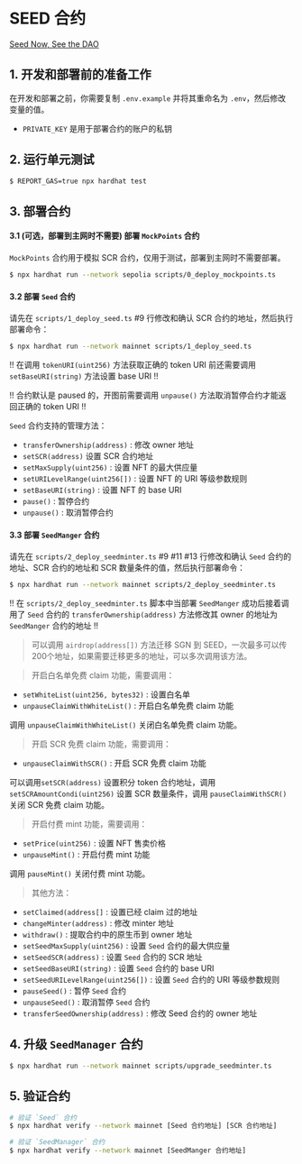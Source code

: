 # SEED 合约

[Seed Now, See the DAO](https://seed.seedao.xyz/)

## 1. 开发和部署前的准备工作

在开发和部署之前，你需要复制 `.env.example` 并将其重命名为 `.env`，然后修改变量的值。

- `PRIVATE_KEY` 是用于部署合约的账户的私钥

## 2. 运行单元测试

```bash
$ REPORT_GAS=true npx hardhat test
```

## 3. 部署合约

#### 3.1 (可选，部署到主网时不需要) 部署 `MockPoints` 合约

`MockPoints` 合约用于模拟 SCR 合约，仅用于测试，部署到主网时不需要部署。

```bash
$ npx hardhat run --network sepolia scripts/0_deploy_mockpoints.ts
```

#### 3.2 部署 `Seed` 合约

请先在 `scripts/1_deploy_seed.ts` #9 行修改和确认 SCR 合约的地址，然后执行部署命令：

```bash
$ npx hardhat run --network mainnet scripts/1_deploy_seed.ts
```

!! 在调用 `tokenURI(uint256)` 方法获取正确的 token URI 前还需要调用 `setBaseURI(string)` 方法设置 base URI !!

!! 合约默认是 paused 的，开图前需要调用 `unpause()` 方法取消暂停合约才能返回正确的 token URI !!

`Seed` 合约支持的管理方法：

- `transferOwnership(address)` : 修改 owner 地址
- `setSCR(address)` 设置 SCR 合约地址
- `setMaxSupply(uint256)` : 设置 NFT 的最大供应量
- `setURILevelRange(uint256[])` : 设置 NFT 的 URI 等级参数规则
- `setBaseURI(string)` : 设置 NFT 的 base URI
- `pause()` : 暂停合约
- `unpause()` : 取消暂停合约

#### 3.3 部署 `SeedManger` 合约

请先在 `scripts/2_deploy_seedminter.ts` #9 #11 #13 行修改和确认 `Seed` 合约的地址、SCR 合约的地址和 SCR 数量条件的值，然后执行部署命令：

```bash
$ npx hardhat run --network mainnet scripts/2_deploy_seedminter.ts
```

!! 在 `scripts/2_deploy_seedminter.ts` 脚本中当部署 `SeedManger` 成功后接着调用了 `Seed` 合约的 `transferOwnership(address)` 方法修改其 owner 的地址为 `SeedManger` 合约的地址 !!

> 可以调用 `airdrop(address[])` 方法迁移 SGN 到 SEED，一次最多可以传200个地址，如果需要迁移更多的地址，可以多次调用该方法。

> 开启白名单免费 claim 功能，需要调用：

- `setWhiteList(uint256, bytes32)` : 设置白名单
- `unpauseClaimWithWhiteList()` : 开启白名单免费 claim 功能

调用 `unpauseClaimWithWhiteList()` 关闭白名单免费 claim 功能。

> 开启 SCR 免费 claim 功能，需要调用：

- `unpauseClaimWithSCR()` : 开启 SCR 免费 claim 功能

可以调用`setSCR(address)` 设置积分 token 合约地址，调用 `setSCRAmountCondi(uint256)` 设置 SCR 数量条件，调用 `pauseClaimWithSCR()` 关闭 SCR 免费 claim 功能。

> 开启付费 mint 功能，需要调用：

- `setPrice(uint256)` : 设置 NFT 售卖价格
- `unpauseMint()` : 开启付费 mint 功能

调用 `pauseMint()` 关闭付费 mint 功能。

> 其他方法：

- `setClaimed(address[]` : 设置已经 claim 过的地址
- `changeMinter(address)` : 修改 minter 地址
- `withdraw()` : 提取合约中的原生币到 owner 地址
- `setSeedMaxSupply(uint256)` : 设置 `Seed` 合约的最大供应量
- `setSeedSCR(address)` : 设置 `Seed` 合约的 SCR 地址
- `setSeedBaseURI(string)` : 设置 `Seed` 合约的 base URI
- `setSeedURILevelRange(uint256[])` : 设置 `Seed` 合约的 URI 等级参数规则
- `pauseSeed()` : 暂停 `Seed` 合约
- `unpauseSeed()` : 取消暂停 `Seed` 合约
- `transferSeedOwnership(address)` : 修改 Seed 合约的 owner 地址

## 4. 升级 `SeedManager` 合约

```bash
$ npx hardhat run --network mainnet scripts/upgrade_seedminter.ts
```

## 5. 验证合约

```bash
# 验证 `Seed` 合约
$ npx hardhat verify --network mainnet [Seed 合约地址] [SCR 合约地址]

# 验证 `SeedManager` 合约
$ npx hardhat verify --network mainnet [SeedManger 合约地址]
```
